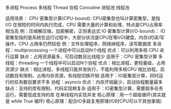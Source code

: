 多进程 Process
多线程 Thread
协程 Coroutine
进程池
线程池

适用场景：
CPU 密集型计算(CPU-bound):
    CPU密集型也叫计算密集型，是指I/O 在很短的时间内执行完成，CPU 需要大量的计算和处理，特点是CPU占用率相当高
    例：压缩解压缩，加密解密，正则表达式
IO 密集型计算(I/O-bound)：
    IO 密集型指的是系统在运行过程中，大部分状况是CPU在等I/O(硬盘，内存)的读/写操作，CPU 占用率仍然较低
    例：文件处理程序，网络掉程序，读写数据库
多进程：multiprocessing
一个进程中可以启动N个线程
    优点：可以利用多核 CPU 进行运算
    缺点：占用资源最多，可启动数目比线程少
    适用于：CPU 密集型计算
多线程：threading
一个线程中可以启动N个协程
    优点：相比进程，更轻量级，占用资源少
    缺点：相比进程，多线程只能并发执行，不能利用多核CPU
         相比协程，启动数目有限制，占用内存资源，有线程切换开销
    适用于：IO密集型计算，同时运行的任务数目要求不多
协程：asyncio
    优点：内存开销最少，启动协程数量最多
    缺点：支持的库有限制，代码实现稍复杂
    适用于：IO密集型计算，需要超多任务运行，需要现成支持的库
    在单线程内实现并发
        核心原理：用一个超级循环(其实就是 while True 循环)
        核心原理：配合IO多路复用原理(IO时CPU可以干其他事情)
        